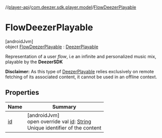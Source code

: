 //[player-api](../../../index.md)/[com.deezer.sdk.player.model](../index.md)/[FlowDeezerPlayable](index.md)

# FlowDeezerPlayable

[androidJvm]\
object [FlowDeezerPlayable](index.md) : [DeezerPlayable](../-deezer-playable/index.md)

Representation of a user _flow_, i.e an infinite and personalized music mix, playable by the **DeezerSDK**

**Disclaimer:** As this type of [DeezerPlayable](../-deezer-playable/index.md) relies exclusively on remote fetching of its associated content, it cannot be used in an offline context.

## Properties

| Name        | Summary                                                                                                                                                               |
| ----------- | --------------------------------------------------------------------------------------------------------------------------------------------------------------------- |
| [id](id.md) | [androidJvm]<br/>open override val [id](id.md): [String](https://kotlinlang.org/api/latest/jvm/stdlib/kotlin/-string/index.html)<br/>Unique identifier of the content |
